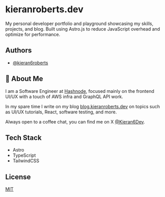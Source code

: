 # kieranroberts.dev

My personal developer portfolio and playground showcasing my skills, projects, and blog. Built using Astro.js to reduce JavaScript overhead and optimize for performance.

## Authors

- [@kieran6roberts](https://www.github.com/kieran6roberts)

## 🚀 About Me

I am a Software Engineer at [Hashnode](https://hashnode.com/), focused mainly on the frontend UI/UX with a touch of AWS infra and GraphQL API work.

In my spare time I write on my blog [blog.kieranroberts.dev](https://blog.kieranroberts.dev/) on topics such as UI/UX tutorials, React, software testing, and more.

Always open to a coffee chat, you can find me on X [@Kieran6Dev](https://x.com/Kieran6dev).

## Tech Stack

- Astro
- TypeScript
- TailwindCSS

## License

[MIT](https://choosealicense.com/licenses/mit/)
